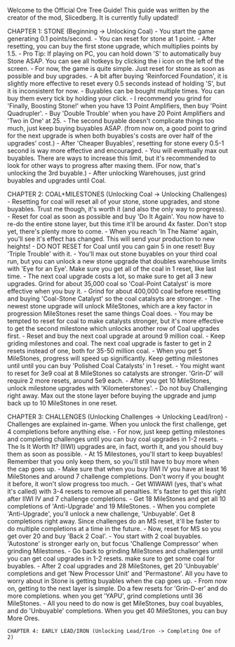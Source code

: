Welcome to the Official Ore Tree Guide!
This guide was written by the creator of the mod, Slicedberg. It is currently fully updated!

CHAPTER 1: STONE (Beginning -> Unlocking Coal)
    - You start the game generating 0.1 points/second.
    - You can reset for stone at 1 point.
    - After resetting, you can buy the first stone upgrade, which multiplies points by 1.5.
    - Pro Tip: If playing on PC, you can hold down 'S' to automatically buy Stone ASAP. You can see all hotkeys by clicking the i icon on the left of the screen.
    - For now, the game is quite simple. Just reset for stone as soon as possible and buy upgrades.
    - A bit after buying 'Reinforced Foundation', it is slightly more effective to reset every 0.5 seconds instead of holding 'S', but it is inconsistent for now.
    - Buyables can be bought multiple times. You can buy them every tick by holding your click.
    - I recommend you grind for 'Finally, Boosting Stone!' when you have 13 Point Amplifiers, then buy 'Point Quadrupler'.
    - Buy 'Double Trouble' when you have 20 Point Amplifiers and 'Two in One' at 25.
    - The second buyable doesn't complicate things too much, just keep buying buyables ASAP. (from now on, a good point to grind for the next upgrade is when both buyables's costs are over half of the upgrades' cost.)
    - After 'Cheaper Buyables', resetting for stone every 0.5-1 second is way more effective and encouraged.
    - You will eventually max out buyables. There are ways to increase this limit, but it's recommended to look for other ways to progress after maxing them. (For now, that's unlocking the 3rd buyable.)
    - After unlocking Warehouses, just grind buyables and upgrades until Coal.

CHAPTER 2: COAL+MILESTONES (Unlocking Coal -> Unlocking Challenges)
    - Resetting for coal will reset all of your stone, stone upgrades, and stone buyables. Trust me though, it's worth it (and also the only way to progress).
    - Reset for coal as soon as possible and buy 'Do It Again'. You now have to re-do the entire stone layer, but this time it'll be around 4x faster. Don't stop yet, there's plenty more to come.
    - When you reach 'In The Name' again, you'll see it's effect has changed. This will send your production to new heights!
    - DO NOT RESET for Coal until you can gain 5 in one reset! Buy 'Triple Trouble' with it.
    - You'll max out stone buyables on your third coal run, but you can unlock a new stone upgrade that doubles warehouse limits with 'Eye for an Eye'. Make sure you get all of the coal in 1 reset, like last time.
    - The next coal upgrade costs a lot, so make sure to get all 3 new upgrades. Grind for about 35,000 coal so 'Coal-Point Catalyst' is more effective when you buy it.
    - Grind for about 400,000 coal before resetting and buying 'Coal-Stone Catalyst' so the coal catalsyts are stronger.
    - The newest stone upgrade will unlock MileStones, which are a key factor in progression MileStones reset the same things Coal does.
    - You may be tempted to reset for coal to make catalysts stronger, but it's more effective to get the second milestone which unlocks another row of Coal upgrades first.
    - Reset and buy the next coal upgrade at around 9 million coal.
    - Keep griding milestones and coal. The next coal upgrade is faster to get in 2 resets instead of one, both for 35-50 million coal. 
    - When you get 5 MileStones, progress will speed up significantly. Keep getting milestones until until you can buy 'Polished Coal Catalysts' in 1 reset.
    - You might want to reset for 3e9 coal at 8 MileStones so catalysts are stronger. 'Grin-D' will require 2 more resets, around 5e9 each.
    - After you get 10 MileStones, unlock milestone upgrades with 'Kilometerstones'.
    - Do not buy Challenging right away. Max out the stone layer before buying the upgrade and jump back up to 10 MileStones in one reset.

CHAPTER 3: CHALLENGES (Unlocking Challenges -> Unlocking Lead/Iron)
    - Challenges are explained in-game. When you unlock the first challenge, get 4 completions before anything else.
    - For now, just keep getting milestones and completing challenges until you can buy coal upgrades in 1-2 resets.
    - The Is It Worth It? (IIWI) upgrades are, in fact, worth it, and you should buy them as soon as possible.
    - At 15 Milestones, you'll start to keep buyables! Remember that you only keep them, so you'll still have to buy more when the cap goes up.
    - Make sure that when you buy IIWI IV you have at least 16 MileStones and around 7 challenge completions. Don't worry if you bought it before, it won't slow progress too much.
    - Get WIWAWI (yes, that's what it's called) with 3-4 resets to remove all penalties. It's faster to get this right after IIWI IV and 7 challenge completions.
    - Get  18 MileStones and get all 10 completions of 'Anti-Upgrade' and 19 MileStones.
    - When you complete 'Anti-Upgrade', you'll unlock a new challenge, 'Unbuyable'. Get 8 completions right away. Since challenges do an MS reset, it'll be faster to do multiple completions at a time in the future.
    - Now, reset for MS so you get over 20 and buy 'Back 2 Coal'.
    - You start with 2 coal buyables. 'Autostone' is stronger early on, but focus 'Challenge Compressor' when grinding Milestones.
    - Go back to grinding MileStones and challenges until you can get coal upgrades in 1-2 resets. make sure to get some coal for buyables.
    - After 2 coal upgrades and 28 MileStones, get 20 'Unbuyable' completions and get 'New Processor Unit' and 'Permastone'. All you have to worry about in Stone is getting buyables when the cap goes up.
    - From now on, getting to the next layer is simple. Do a few resets for 'Grin-D-er' and do more completions. when you get 'YAPU', grind completions until 36 MileStones.
    - All you need to do now is get MileStones, buy coal buyables, and do 'Unbuyable' completions. When you get 40 MileStones, you can buy More Ores.

    CHAPTER 4: EARLY LEAD/IRON (Unlocking Lead/Iron -> Completing One of 2)